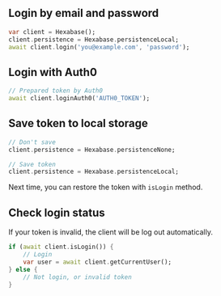 ## Login by email and password

```dart
var client = Hexabase();
client.persistence = Hexabase.persistenceLocal;
await client.login('you@example.com', 'password');
```

## Login with Auth0

```dart
// Prepared token by Auth0
await client.loginAuth0('AUTH0_TOKEN');
```

## Save token to local storage

```dart
// Don't save
client.persistence = Hexabase.persistenceNone;

// Save token
client.persistence = Hexabase.persistenceLocal;
```

Next time, you can restore the token with `isLogin` method.

## Check login status

If your token is invalid, the client will be log out automatically.

```dart
if (await client.isLogin()) {
	// Login
	var user = await client.getCurrentUser();
} else {
	// Not login, or invalid token
}
```

